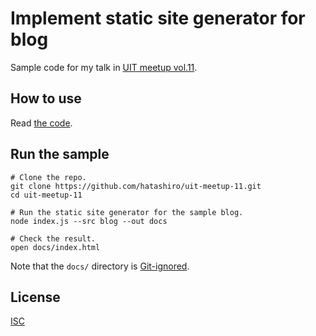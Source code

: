 # Implement static site generator for blog

Sample code for my talk in
[UIT meetup vol.11](https://uit.connpass.com/event/197740/).

## How to use

Read [the code](index.js).

## Run the sample

```shell
# Clone the repo.
git clone https://github.com/hatashiro/uit-meetup-11.git
cd uit-meetup-11

# Run the static site generator for the sample blog.
node index.js --src blog --out docs

# Check the result.
open docs/index.html
```

Note that the `docs/` directory is [Git-ignored](.gitignore).

## License

[ISC](LICENSE)

